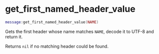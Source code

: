 # get_first_named_header_value

```lua
message:get_first_named_header_value(NAME)
```

Gets the first header whose name matches `NAME`, decode it to UTF-8 and return
it.

Returns `nil` if no matching header could be found.


